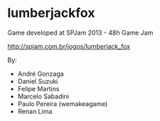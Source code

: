 # lumberjackfox

Game developed at SPJam 2013 - 48h Game Jam

http://spjam.com.br/jogos/lumberjack_fox

By:
- André Gonzaga
- Daniel Suzuki
- Felipe Martins
- Marcelo Sabadini
- Paulo Pereira (wemakeagame)
- Renan Lima
